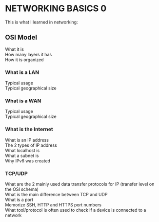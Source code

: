 # NETWORKING BASICS 0
This is what I learned in networking:
## OSI Model
What it is  
How many layers it has  
How it is organized
### What is a LAN
Typical usage  
Typical geographical size
### What is a WAN
Typical usage  
Typical geographical size
### What is the Internet
What is an IP address  
The 2 types of IP address  
What localhost is  
What a subnet is  
Why IPv6 was created
### TCP/UDP
What are the 2 mainly used data transfer protocols for IP (transfer level on the OSI schema)  
What is the main difference between TCP and UDP  
What is a port  
Memorize SSH, HTTP and HTTPS port numbers  
What tool/protocol is often used to check if a device is connected to a network
